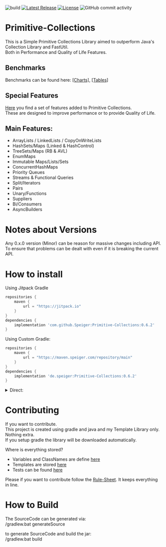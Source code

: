![build](https://github.com/Speiger/Primitive-Collections/actions/workflows/build_validator.yml/badge.svg)
[![Latest Release](https://jitpack.io/v/Speiger/Primitive-Collections.svg)](https://jitpack.io/#Speiger/Primitive-Collections)
[![License](https://img.shields.io/badge/License-Apache_2.0-blue.svg)](https://opensource.org/licenses/Apache-2.0)
![GitHub commit activity](https://img.shields.io/github/commit-activity/m/Speiger/Primitive-Collections)
# Primitive-Collections
This is a Simple Primitive Collections Library aimed to outperform Java's Collection Library and FastUtil.  
Both in Performance and Quality of Life Features.  

## Benchmarks
Benchmarks can be found here: [[Charts]](https://github.com/Speiger/Primitive-Collections-Benchmarks/blob/master/BENCHMARKS-CHARTS.md), [[Tables]](https://github.com/Speiger/Primitive-Collections-Benchmarks/blob/master/BENCHMARKS.md)

## Special Features
[Here](features.md) you find a set of features added to Primitive Collections.   
These are designed to improve performance or to provide Quality of Life.  

## Main Features:      
- ArrayLists / LinkedLists / CopyOnWriteLists
- HashSets/Maps (Linked & HashControl)
- TreeSets/Maps (RB & AVL)
- EnumMaps
- Immutable Maps/Lists/Sets
- ConcurrentHashMaps
- Priority Queues
- Streams & Functional Queries
- Split/Iterators
- Pairs
- Unary/Functions
- Suppliers
- Bi/Consumers
- AsyncBuilders  

# Notes about Versions
Any 0.x.0 version (Minor) can be reason for massive changes including API.     
To ensure that problems can be dealt with even if it is breaking the current API.     

# How to install
Using Jitpack Gradle
```gradle
repositories {
    maven {
        url = "https://jitpack.io"
    }
}
dependencies {
	implementation 'com.github.Speiger:Primitive-Collections:0.6.2'
}
```
Using Custom Gradle:
```gradle
repositories {
    maven {
        url = "https://maven.speiger.com/repository/main"
    }
}
dependencies {
	implementation 'de.speiger:Primitive-Collections:0.6.2'
}
```

<details>
<summary>Direct: </summary>
<p>

| Version 	| Jar                                                                                                                          	| Sources                                                                                                                              	| Java Doc                                                                                                                             	|
|---------	|------------------------------------------------------------------------------------------------------------------------------	|--------------------------------------------------------------------------------------------------------------------------------------	|--------------------------------------------------------------------------------------------------------------------------------------	|
| 0.6.2   	| [Download](https://maven.speiger.com/repository/main/de/speiger/Primitive-Collections/0.6.2/Primitive-Collections-0.6.2.jar) 	| [Download](https://maven.speiger.com/repository/main/de/speiger/Primitive-Collections/0.6.2/Primitive-Collections-0.6.2-sources.jar) 	| [Download](https://maven.speiger.com/repository/main/de/speiger/Primitive-Collections/0.6.2/Primitive-Collections-0.6.2-javadoc.jar) 	|
| 0.6.1   	| [Download](https://maven.speiger.com/repository/main/de/speiger/Primitive-Collections/0.6.1/Primitive-Collections-0.6.1.jar) 	| [Download](https://maven.speiger.com/repository/main/de/speiger/Primitive-Collections/0.6.1/Primitive-Collections-0.6.1-sources.jar) 	| [Download](https://maven.speiger.com/repository/main/de/speiger/Primitive-Collections/0.6.1/Primitive-Collections-0.6.1-javadoc.jar) 	|
| 0.6.0   	| [Download](https://maven.speiger.com/repository/main/de/speiger/Primitive-Collections/0.6.0/Primitive-Collections-0.6.0.jar) 	| [Download](https://maven.speiger.com/repository/main/de/speiger/Primitive-Collections/0.6.0/Primitive-Collections-0.6.0-sources.jar) 	| [Download](https://maven.speiger.com/repository/main/de/speiger/Primitive-Collections/0.6.0/Primitive-Collections-0.6.0-javadoc.jar) 	|
| 0.5.3   	| [Download](https://maven.speiger.com/repository/main/de/speiger/Primitive-Collections/0.5.3/Primitive-Collections-0.5.3.jar) 	| [Download](https://maven.speiger.com/repository/main/de/speiger/Primitive-Collections/0.5.3/Primitive-Collections-0.5.3-sources.jar) 	| [Download](https://maven.speiger.com/repository/main/de/speiger/Primitive-Collections/0.5.3/Primitive-Collections-0.5.3-javadoc.jar) 	|
| 0.5.2   	| [Download](https://maven.speiger.com/repository/main/de/speiger/Primitive-Collections/0.5.2/Primitive-Collections-0.5.2.jar) 	| [Download](https://maven.speiger.com/repository/main/de/speiger/Primitive-Collections/0.5.2/Primitive-Collections-0.5.2-sources.jar) 	| [Download](https://maven.speiger.com/repository/main/de/speiger/Primitive-Collections/0.5.2/Primitive-Collections-0.5.2-javadoc.jar) 	|
| 0.5.1   	| [Download](https://maven.speiger.com/repository/main/de/speiger/Primitive-Collections/0.5.1/Primitive-Collections-0.5.1.jar) 	| [Download](https://maven.speiger.com/repository/main/de/speiger/Primitive-Collections/0.5.1/Primitive-Collections-0.5.1-sources.jar) 	| [Download](https://maven.speiger.com/repository/main/de/speiger/Primitive-Collections/0.5.1/Primitive-Collections-0.5.1-javadoc.jar) 	|
| 0.5.0   	| [Download](https://maven.speiger.com/repository/main/de/speiger/Primitive-Collections/0.5.0/Primitive-Collections-0.5.0.jar) 	| [Download](https://maven.speiger.com/repository/main/de/speiger/Primitive-Collections/0.5.0/Primitive-Collections-0.5.0-sources.jar) 	| [Download](https://maven.speiger.com/repository/main/de/speiger/Primitive-Collections/0.5.0/Primitive-Collections-0.5.0-javadoc.jar) 	|
| 0.4.5   	| [Download](https://maven.speiger.com/repository/main/de/speiger/Primitive-Collections/0.4.5/Primitive-Collections-0.4.5.jar) 	| [Download](https://maven.speiger.com/repository/main/de/speiger/Primitive-Collections/0.4.5/Primitive-Collections-0.4.5-sources.jar) 	| [Download](https://maven.speiger.com/repository/main/de/speiger/Primitive-Collections/0.4.5/Primitive-Collections-0.4.5-javadoc.jar) 	|
| 0.4.4   	| [Download](https://maven.speiger.com/repository/main/de/speiger/Primitive-Collections/0.4.4/Primitive-Collections-0.4.4.jar) 	| [Download](https://maven.speiger.com/repository/main/de/speiger/Primitive-Collections/0.4.4/Primitive-Collections-0.4.4-sources.jar) 	| [Download](https://maven.speiger.com/repository/main/de/speiger/Primitive-Collections/0.4.4/Primitive-Collections-0.4.4-javadoc.jar) 	|
| 0.4.3   	| [Download](https://maven.speiger.com/repository/main/de/speiger/Primitive-Collections/0.4.3/Primitive-Collections-0.4.3.jar) 	| [Download](https://maven.speiger.com/repository/main/de/speiger/Primitive-Collections/0.4.3/Primitive-Collections-0.4.3-sources.jar) 	| [Download](https://maven.speiger.com/repository/main/de/speiger/Primitive-Collections/0.4.3/Primitive-Collections-0.4.3-javadoc.jar) 	|
| 0.4.2   	| [Download](https://maven.speiger.com/repository/main/de/speiger/Primitive-Collections/0.4.2/Primitive-Collections-0.4.2.jar) 	| [Download](https://maven.speiger.com/repository/main/de/speiger/Primitive-Collections/0.4.2/Primitive-Collections-0.4.2-sources.jar) 	| [Download](https://maven.speiger.com/repository/main/de/speiger/Primitive-Collections/0.4.2/Primitive-Collections-0.4.2-javadoc.jar) 	|
| 0.4.1   	| [Download](https://maven.speiger.com/repository/main/de/speiger/Primitive-Collections/0.4.1/Primitive-Collections-0.4.1.jar) 	| [Download](https://maven.speiger.com/repository/main/de/speiger/Primitive-Collections/0.4.1/Primitive-Collections-0.4.1-sources.jar) 	| [Download](https://maven.speiger.com/repository/main/de/speiger/Primitive-Collections/0.4.1/Primitive-Collections-0.4.1-javadoc.jar) 	|
| 0.4.0   	| [Download](https://maven.speiger.com/repository/main/de/speiger/Primitive-Collections/0.4.0/Primitive-Collections-0.4.0.jar) 	| [Download](https://maven.speiger.com/repository/main/de/speiger/Primitive-Collections/0.4.0/Primitive-Collections-0.4.0-sources.jar) 	| [Download](https://maven.speiger.com/repository/main/de/speiger/Primitive-Collections/0.4.0/Primitive-Collections-0.4.0-javadoc.jar) 	|
| 0.3.6   	| [Download](https://maven.speiger.com/repository/main/de/speiger/Primitive-Collections/0.3.6/Primitive-Collections-0.3.6.jar) 	| [Download](https://maven.speiger.com/repository/main/de/speiger/Primitive-Collections/0.3.6/Primitive-Collections-0.3.6-sources.jar) 	| [Download](https://maven.speiger.com/repository/main/de/speiger/Primitive-Collections/0.3.6/Primitive-Collections-0.3.6-javadoc.jar) 	|

</p>
</details>

# Contributing
If you want to contribute.      
This project is created using gradle and java and my Template Library only. Nothing extra.      
If you setup gradle the library will be downloaded automatically.      

Where is everything stored?
- Variables and ClassNames are define [here](src/builder/java/speiger/src/builder/GlobalVariables.java)
- Templates are stored [here](src/builder/resources/speiger/assets/collections/templates)
- Tests can be found [here](src/test/java/speiger/src/collections)

Please if you want to contribute follow the [Rule-Sheet](RuleSheet.md). It keeps everything in line.


# How to Build

The SourceCode can be generated via:     
/gradlew.bat generateSource      

to generate SourceCode and build the jar:           
/gradlew.bat build      